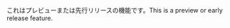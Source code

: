 <span data-ttu-id="73eb1-101">これはプレビューまたは先行リリースの機能です。</span><span class="sxs-lookup"><span data-stu-id="73eb1-101">This is a preview or early release feature.</span></span>